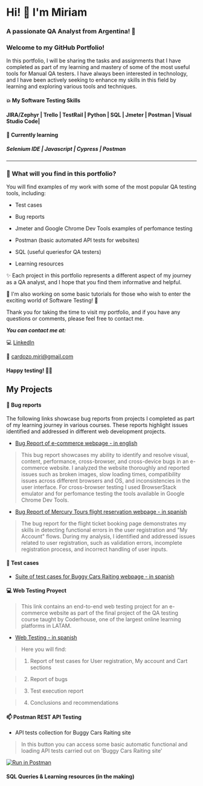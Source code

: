 # Hi! 👋  I'm Miriam
### A passionate QA Analyst from Argentina! 🧉 

### Welcome to my GitHub Portfolio!

In this portfolio, I will be sharing the tasks and assignments that I have completed as part of my learning and mastery of some of the most useful tools for Manual QA testers. I have always been interested in technology, and I have been actively seeking to enhance my skills in this field by learning and exploring various tools and techniques.

#### :collision: My Software Testing Skills 
#### JIRA/Zephyr | Trello | TestRail | Python | SQL | Jmeter | Postman | Visual Studio Code|

#### :seedling: Currently learning
##### Selenium IDE | Javascript | Cypress | Postman
___________________________

### :crystal_ball: What will you find in this portfolio?

You will find examples of my work with some of the most popular QA testing tools, including:

- Test cases 

- Bug reports

- Jmeter and Google Chrome Dev Tools examples of perfomance testing

- Postman (basic automated API tests for websites)

- SQL (useful queriesfor QA testers)

-  Learning resources

:sparkles: Each project in this portfolio represents a different aspect of my journey as a QA analyst, and I hope that you find them informative and helpful.

:construction_worker: I'm also working on some basic tutorials for those who wish to enter the exciting world of Software Testing! 🚀

Thank you for taking the time to visit my portfolio, and if you have any questions or comments, please feel free to contact me.

***You can contact me at:***

💻 [LinkedIn](https://www.linkedin.com/in/miriam-cardozo-488a77239/?locale=en_US)

📧 cardozo.miri@gmail.com

#### Happy testing! 🔎🐞

## My Projects

#### 🔎 Bug reports

The following links showcase bug reports from projects I completed as part of my learning journey in various courses. These reports highlight issues identified and addressed in different web development projects. 

- [Bug Report of e-commerce webpage - in english](https://docs.google.com/spreadsheets/d/1Id0xqdYYXzH4EpnT0iGchRkA3KkGHjVr/edit?usp=share_link&ouid=102987615667780543888&rtpof=true&sd=true)

> This bug report showcases my ability to identify and resolve visual, content, performance, cross-browser, and cross-device bugs in an e-commerce website. 
> I analyzed the website thoroughly and reported issues such as broken images, slow loading times, compatibility issues across different browsers and OS, and inconsistencies in the user interface. 
> For cross-browser testing I used BrowserStack emulator and for perfomance testing the tools available in Google Chrome Dev Tools.

- [Bug Report of Mercury Tours flight reservation webpage - in spanish](https://docs.google.com/spreadsheets/d/1gAxn3I0seW7I6wOIeLjZcvpAFvzp7WAe/edit?usp=share_link&ouid=102987615667780543888&rtpof=true&sd=true)

> The bug report for the flight ticket booking page demonstrates my skills in detecting functional errors in the user registration and "My Account" flows. 
> During my analysis, I identified and addressed issues related to user registration, such as validation errors, incomplete registration process, and incorrect handling of user inputs.

#### :page_facing_up: Test cases
- [Suite of test cases for Buggy Cars Raiting webpage - in spanish](https://docs.google.com/spreadsheets/d/11BfNqzr8ieiaEdpWdFSPVtpnht2kdqWk/edit?usp=sharing&ouid=102987615667780543888&rtpof=true&sd=true)

#### :computer: Web Testing Proyect

> This link contains an end-to-end web testing project for an e-commerce website as part of the final project of the QA testing course taught by Coderhouse, one of the largest online learning platforms in LATAM. 

- [Web Testing - in spanish](https://drive.google.com/file/d/1pHcW8cImVPSwHZu5qTa0BjHBTDdkHhY9/view?usp=sharing)

> Here you will find: 

> 1. Report of test cases for User registration, My account and Cart sections

> 2. Report of bugs

> 3. Test execution report

> 4. Conclusions and recommendations

#### :mailbox: Postman REST API Testing
+ API tests collection for Buggy Cars Raiting site

> In this button you can access some basic automatic functional and loading API tests carried out on 'Buggy Cars Raiting site'

[![Run in Postman](https://run.pstmn.io/button.svg)](https://app.getpostman.com/run-collection/26765226-40b39827-3ba7-4c07-88f5-087a1fec1fce?action=collection%2Ffork&collection-url=entityId%3D26765226-40b39827-3ba7-4c07-88f5-087a1fec1fce%26entityType%3Dcollection%26workspaceId%3D994793d6-f1b2-45a6-94ca-8c532d2878b7)


#### SQL Queries & Learning resources (in the making)


